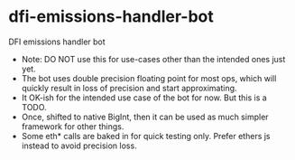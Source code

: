 # dfi-emissions-handler-bot

DFI emissions handler bot

- Note: DO NOT use this for use-cases other than the intended ones just yet.
- The bot uses double precision floating point for most ops, which will quickly
  result in loss of precision and start approximating.
- It OK-ish for the intended use case of the bot for now. But this is a TODO.
- Once, shifted to native BigInt, then it can be used as much simpler framework
  for other things.
- Some eth* calls are baked in for quick testing only. Prefer ethers js instead
  to avoid precision loss.

